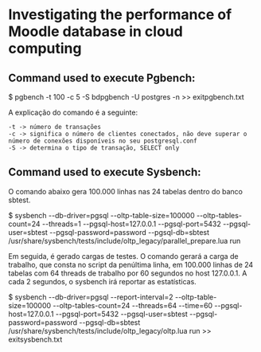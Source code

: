 # Investigating the performance of Moodle database in cloud computing

## Command used to execute Pgbench:

$ pgbench -t 100 -c 5 -S bdpgbench -U postgres -n >> exitpgbench.txt

A explicação do comando é a seguinte:

    -t -> número de transações
    -c -> significa o número de clientes conectados, não deve superar o número de conexões disponíveis no seu postgresql.conf
    -S -> determina o tipo de transação, SELECT only


## Command used to execute Sysbench:

O comando abaixo gera 100.000 linhas nas 24 tabelas dentro do banco sbtest.

$ sysbench
--db-driver=pgsql
--oltp-table-size=100000
--oltp-tables-count=24
--threads=1
--pgsql-host=127.0.0.1
--pgsql-port=5432
--pgsql-user=sbtest
--pgsql-password=password
--pgsql-db=sbtest
/usr/share/sysbench/tests/include/oltp_legacy/parallel_prepare.lua
run

Em seguida, é gerado cargas de testes. O comando gerará a carga de trabalho, que consta no script da penúltima linha, em 100.000 linhas de 24 tabelas com 64 threads de trabalho por 60 segundos no host 127.0.0.1. A cada 2 segundos, o sysbench irá reportar as estatísticas.

$ sysbench
--db-driver=pgsql
--report-interval=2
--oltp-table-size=100000
--oltp-tables-count=24
--threads=64
--time=60
--pgsql-host=127.0.0.1
--pgsql-port=5432
--pgsql-user=sbtest
--pgsql-password=password
--pgsql-db=sbtest
/usr/share/sysbench/tests/include/oltp_legacy/oltp.lua
run >> exitsysbench.txt
